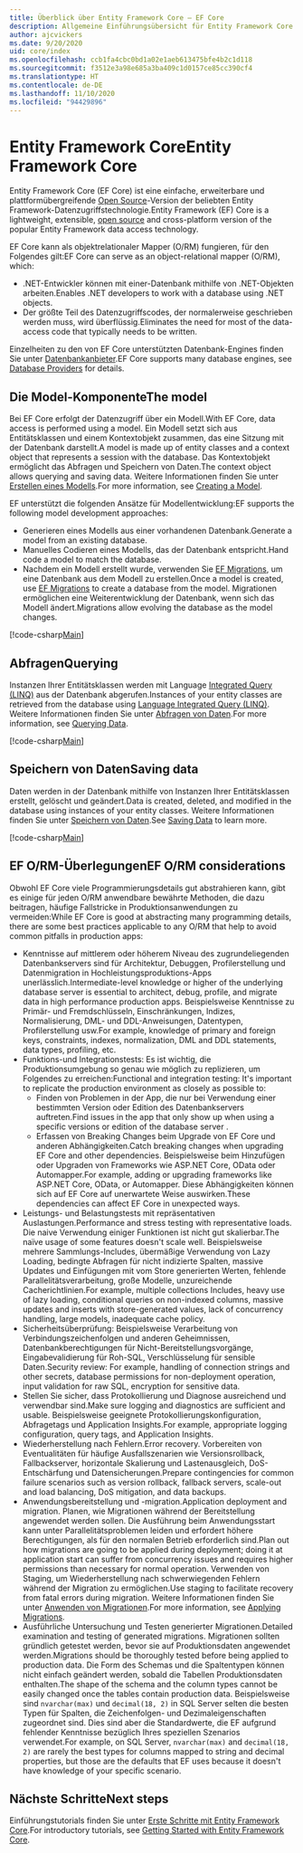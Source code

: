 ```yaml
---
title: Überblick über Entity Framework Core – EF Core
description: Allgemeine Einführungsübersicht für Entity Framework Core
author: ajcvickers
ms.date: 9/20/2020
uid: core/index
ms.openlocfilehash: ccb1fa4cbc0bd1a02e1aeb613475bfe4b2c1d118
ms.sourcegitcommit: f3512e3a98e685a3ba409c1d0157ce85cc390cf4
ms.translationtype: HT
ms.contentlocale: de-DE
ms.lasthandoff: 11/10/2020
ms.locfileid: "94429896"
---
```

# <a name="entity-framework-core"></a><span data-ttu-id="171dd-103">Entity Framework Core</span><span class="sxs-lookup"><span data-stu-id="171dd-103">Entity Framework Core</span></span>

<span data-ttu-id="171dd-104">Entity Framework Core (EF Core) ist eine einfache, erweiterbare und plattformübergreifende [Open Source](https://github.com/dotnet/efcore)-Version der beliebten Entity Framework-Datenzugriffstechnologie.</span><span class="sxs-lookup"><span data-stu-id="171dd-104">Entity Framework (EF) Core is a lightweight, extensible, [open source](https://github.com/dotnet/efcore) and cross-platform version of the popular Entity Framework data access technology.</span></span>

<span data-ttu-id="171dd-105">EF Core kann als objektrelationaler Mapper (O/RM) fungieren, für den Folgendes gilt:</span><span class="sxs-lookup"><span data-stu-id="171dd-105">EF Core can serve as an object-relational mapper (O/RM), which:</span></span>

* <span data-ttu-id="171dd-106">.NET-Entwickler können mit einer-Datenbank mithilfe von .NET-Objekten arbeiten.</span><span class="sxs-lookup"><span data-stu-id="171dd-106">Enables .NET developers to work with a database using .NET objects.</span></span>
* <span data-ttu-id="171dd-107">Der größte Teil des Datenzugriffscodes, der normalerweise geschrieben werden muss, wird überflüssig.</span><span class="sxs-lookup"><span data-stu-id="171dd-107">Eliminates the need for most of the data-access code that typically needs to be written.</span></span>

<span data-ttu-id="171dd-108">Einzelheiten zu den von EF Core unterstützten Datenbank-Engines finden Sie unter [Datenbankanbieter](xref:core/providers/index).</span><span class="sxs-lookup"><span data-stu-id="171dd-108">EF Core supports many database engines, see [Database Providers](xref:core/providers/index) for details.</span></span>

## <a name="the-model"></a><span data-ttu-id="171dd-109">Die Model-Komponente</span><span class="sxs-lookup"><span data-stu-id="171dd-109">The model</span></span>

<span data-ttu-id="171dd-110">Bei EF Core erfolgt der Datenzugriff über ein Modell.</span><span class="sxs-lookup"><span data-stu-id="171dd-110">With EF Core, data access is performed using a model.</span></span> <span data-ttu-id="171dd-111">Ein Modell setzt sich aus Entitätsklassen und einem Kontextobjekt zusammen, das eine Sitzung mit der Datenbank darstellt.</span><span class="sxs-lookup"><span data-stu-id="171dd-111">A model is made up of entity classes and a context object that represents a session with the database.</span></span> <span data-ttu-id="171dd-112">Das Kontextobjekt ermöglicht das Abfragen und Speichern von Daten.</span><span class="sxs-lookup"><span data-stu-id="171dd-112">The context object allows querying and saving data.</span></span> <span data-ttu-id="171dd-113">Weitere Informationen finden Sie unter [Erstellen eines Modells](xref:core/modeling/index).</span><span class="sxs-lookup"><span data-stu-id="171dd-113">For more information, see [Creating a Model](xref:core/modeling/index).</span></span>

<span data-ttu-id="171dd-114">EF unterstützt die folgenden Ansätze für Modellentwicklung:</span><span class="sxs-lookup"><span data-stu-id="171dd-114">EF supports the following model development approaches:</span></span>

* <span data-ttu-id="171dd-115">Generieren eines Modells aus einer vorhandenen Datenbank.</span><span class="sxs-lookup"><span data-stu-id="171dd-115">Generate a model from an existing database.</span></span>
* <span data-ttu-id="171dd-116">Manuelles Codieren eines Modells, das der Datenbank entspricht.</span><span class="sxs-lookup"><span data-stu-id="171dd-116">Hand code a model to match the database.</span></span>
* <span data-ttu-id="171dd-117">Nachdem ein Modell erstellt wurde, verwenden Sie [EF Migrations](xref:core/managing-schemas/migrations/index), um eine Datenbank aus dem Modell zu erstellen.</span><span class="sxs-lookup"><span data-stu-id="171dd-117">Once a model is created, use [EF Migrations](xref:core/managing-schemas/migrations/index) to create a database from the model.</span></span> <span data-ttu-id="171dd-118">Migrationen ermöglichen eine Weiterentwicklung der Datenbank, wenn sich das Modell ändert.</span><span class="sxs-lookup"><span data-stu-id="171dd-118">Migrations allow evolving the database as the model changes.</span></span>

[!code-csharp[Main](../../samples/core/Intro/Model.cs)]

## <a name="querying"></a><span data-ttu-id="171dd-119">Abfragen</span><span class="sxs-lookup"><span data-stu-id="171dd-119">Querying</span></span>

<span data-ttu-id="171dd-120">Instanzen Ihrer Entitätsklassen werden mit Language [Integrated Query (LINQ)](/dotnet/csharp/programming-guide/concepts/linq/) aus der Datenbank abgerufen.</span><span class="sxs-lookup"><span data-stu-id="171dd-120">Instances of your entity classes are retrieved from the database using [Language Integrated Query (LINQ)](/dotnet/csharp/programming-guide/concepts/linq/).</span></span> <span data-ttu-id="171dd-121">Weitere Informationen finden Sie unter [Abfragen von Daten](xref:core/querying/index).</span><span class="sxs-lookup"><span data-stu-id="171dd-121">For more information, see [Querying Data](xref:core/querying/index).</span></span>

[!code-csharp[Main](../../samples/core/Intro/Program.cs#Querying)]

## <a name="saving-data"></a><span data-ttu-id="171dd-122">Speichern von Daten</span><span class="sxs-lookup"><span data-stu-id="171dd-122">Saving data</span></span>

<span data-ttu-id="171dd-123">Daten werden in der Datenbank mithilfe von Instanzen Ihrer Entitätsklassen erstellt, gelöscht und geändert.</span><span class="sxs-lookup"><span data-stu-id="171dd-123">Data is created, deleted, and modified in the database using instances of your entity classes.</span></span> <span data-ttu-id="171dd-124">Weitere Informationen finden Sie unter [Speichern von Daten](xref:core/saving/index).</span><span class="sxs-lookup"><span data-stu-id="171dd-124">See [Saving Data](xref:core/saving/index) to learn more.</span></span>

[!code-csharp[Main](../../samples/core/Intro/Program.cs#SavingData)]

## <a name="ef-orm-considerations"></a><span data-ttu-id="171dd-125">EF O/RM-Überlegungen</span><span class="sxs-lookup"><span data-stu-id="171dd-125">EF O/RM considerations</span></span>

<span data-ttu-id="171dd-126">Obwohl EF Core viele Programmierungsdetails gut abstrahieren kann, gibt es einige für jeden O/RM anwendbare bewährte Methoden, die dazu beitragen, häufige Fallstricke in Produktionsanwendungen zu vermeiden:</span><span class="sxs-lookup"><span data-stu-id="171dd-126">While EF Core is good at abstracting many programming details, there are some best practices applicable to any O/RM that help to avoid common pitfalls in production apps:</span></span>

* <span data-ttu-id="171dd-127">Kenntnisse auf mittlerem oder höherem Niveau des zugrundeliegenden Datenbankservers sind für Architektur, Debuggen, Profilerstellung und Datenmigration in Hochleistungsproduktions-Apps unerlässlich.</span><span class="sxs-lookup"><span data-stu-id="171dd-127">Intermediate-level knowledge or higher of the underlying database server is essential to architect, debug, profile, and migrate data in high performance production apps.</span></span> <span data-ttu-id="171dd-128">Beispielsweise Kenntnisse zu Primär- und Fremdschlüsseln, Einschränkungen, Indizes, Normalisierung, DML- und DDL-Anweisungen, Datentypen, Profilerstellung usw.</span><span class="sxs-lookup"><span data-stu-id="171dd-128">For example, knowledge of primary and foreign keys, constraints, indexes, normalization, DML and DDL statements, data types, profiling, etc.</span></span>
* <span data-ttu-id="171dd-129">Funktions-und Integrationstests:  Es ist wichtig, die Produktionsumgebung so genau wie möglich zu replizieren, um Folgendes zu erreichen:</span><span class="sxs-lookup"><span data-stu-id="171dd-129">Functional and integration testing:  It's important to replicate the production environment as closely as possible to:</span></span>
  * <span data-ttu-id="171dd-130">Finden von Problemen in der App, die nur bei Verwendung einer bestimmten Version oder Edition des Datenbankservers auftreten.</span><span class="sxs-lookup"><span data-stu-id="171dd-130">Find issues in the app that only show up when using a specific versions or edition of the database server .</span></span>
  * <span data-ttu-id="171dd-131">Erfassen von Breaking Changes beim Upgrade von EF Core und anderen Abhängigkeiten.</span><span class="sxs-lookup"><span data-stu-id="171dd-131">Catch breaking changes when upgrading EF Core and other dependencies.</span></span> <span data-ttu-id="171dd-132">Beispielsweise beim Hinzufügen oder Upgraden von Frameworks wie ASP.NET Core, OData oder Automapper.</span><span class="sxs-lookup"><span data-stu-id="171dd-132">For example, adding or upgrading frameworks like ASP.NET Core, OData, or Automapper.</span></span> <span data-ttu-id="171dd-133">Diese Abhängigkeiten können sich auf EF Core auf unerwartete Weise auswirken.</span><span class="sxs-lookup"><span data-stu-id="171dd-133">These dependencies can affect EF Core in unexpected ways.</span></span>
* <span data-ttu-id="171dd-134">Leistungs- und Belastungstests mit repräsentativen Auslastungen.</span><span class="sxs-lookup"><span data-stu-id="171dd-134">Performance and stress testing with representative loads.</span></span> <span data-ttu-id="171dd-135">Die naive Verwendung einiger Funktionen ist nicht gut skalierbar.</span><span class="sxs-lookup"><span data-stu-id="171dd-135">The naïve usage of some features doesn't scale well.</span></span> <span data-ttu-id="171dd-136">Beispielsweise mehrere Sammlungs-Includes, übermäßige Verwendung von Lazy Loading, bedingte Abfragen für nicht indizierte Spalten, massive Updates und Einfügungen mit vom Store generierten Werten, fehlende Parallelitätsverarbeitung, große Modelle, unzureichende Cacherichtlinien.</span><span class="sxs-lookup"><span data-stu-id="171dd-136">For example, multiple collections Includes, heavy use of lazy loading, conditional queries on non-indexed columns, massive updates and inserts with store-generated values, lack of concurrency handling, large models, inadequate cache policy.</span></span>
* <span data-ttu-id="171dd-137">Sicherheitsüberprüfung: Beispielsweise Verarbeitung von Verbindungszeichenfolgen und anderen Geheimnissen, Datenbankberechtigungen für Nicht-Bereitstellungsvorgänge, Eingabevalidierung für Roh-SQL, Verschlüsselung für sensible Daten.</span><span class="sxs-lookup"><span data-stu-id="171dd-137">Security review: For example, handling of connection strings and other secrets, database permissions for non-deployment operation, input validation for raw SQL, encryption for sensitive data.</span></span>
* <span data-ttu-id="171dd-138">Stellen Sie sicher, dass Protokollierung und Diagnose ausreichend und verwendbar sind.</span><span class="sxs-lookup"><span data-stu-id="171dd-138">Make sure logging and diagnostics are sufficient and usable.</span></span> <span data-ttu-id="171dd-139">Beispielsweise geeignete Protokollierungskonfiguration, Abfragetags und Application Insights.</span><span class="sxs-lookup"><span data-stu-id="171dd-139">For example, appropriate logging configuration, query tags, and Application Insights.</span></span>
* <span data-ttu-id="171dd-140">Wiederherstellung nach Fehlern.</span><span class="sxs-lookup"><span data-stu-id="171dd-140">Error recovery.</span></span> <span data-ttu-id="171dd-141">Vorbereiten von Eventualitäten für häufige Ausfallszenarien wie Versionsrollback, Fallbackserver, horizontale Skalierung und Lastenausgleich, DoS-Entschärfung und Datensicherungen.</span><span class="sxs-lookup"><span data-stu-id="171dd-141">Prepare contingencies for common failure scenarios such as version rollback, fallback servers, scale-out and load balancing, DoS mitigation, and data backups.</span></span>
* <span data-ttu-id="171dd-142">Anwendungsbereitstellung und -migration.</span><span class="sxs-lookup"><span data-stu-id="171dd-142">Application deployment and migration.</span></span> <span data-ttu-id="171dd-143">Planen, wie Migrationen während der Bereitstellung angewendet werden sollen. Die Ausführung beim Anwendungsstart kann unter Parallelitätsproblemen leiden und erfordert höhere Berechtigungen, als für den normalen Betrieb erforderlich sind.</span><span class="sxs-lookup"><span data-stu-id="171dd-143">Plan out how migrations are going to be applied during deployment; doing it at application start can suffer from concurrency issues and requires higher permissions than necessary for normal operation.</span></span> <span data-ttu-id="171dd-144">Verwenden von Staging, um Wiederherstellung nach schwerwiegenden Fehlern während der Migration zu ermöglichen.</span><span class="sxs-lookup"><span data-stu-id="171dd-144">Use staging to facilitate recovery from fatal errors during migration.</span></span> <span data-ttu-id="171dd-145">Weitere Informationen finden Sie unter [Anwenden von Migrationen](xref:core/managing-schemas/migrations/applying).</span><span class="sxs-lookup"><span data-stu-id="171dd-145">For more information, see [Applying Migrations](xref:core/managing-schemas/migrations/applying).</span></span>
* <span data-ttu-id="171dd-146">Ausführliche Untersuchung und Testen generierter Migrationen.</span><span class="sxs-lookup"><span data-stu-id="171dd-146">Detailed examination and testing of generated migrations.</span></span> <span data-ttu-id="171dd-147">Migrationen sollten gründlich getestet werden, bevor sie auf Produktionsdaten angewendet werden.</span><span class="sxs-lookup"><span data-stu-id="171dd-147">Migrations should be thoroughly tested before being applied to production data.</span></span> <span data-ttu-id="171dd-148">Die Form des Schemas und die Spaltentypen können nicht einfach geändert werden, sobald die Tabellen Produktionsdaten enthalten.</span><span class="sxs-lookup"><span data-stu-id="171dd-148">The shape of the schema and the column types cannot be easily changed once the tables contain production data.</span></span> <span data-ttu-id="171dd-149">Beispielsweise sind `nvarchar(max)` und `decimal(18, 2)` in SQL Server selten die besten Typen für Spalten, die Zeichenfolgen- und Dezimaleigenschaften zugeordnet sind. Dies sind aber die Standardwerte, die EF aufgrund fehlender Kenntnisse bezüglich Ihres speziellen Szenarios verwendet.</span><span class="sxs-lookup"><span data-stu-id="171dd-149">For example, on SQL Server, `nvarchar(max)` and `decimal(18, 2)` are rarely the best types for columns mapped to string and decimal properties, but those are the defaults that EF uses because it doesn't have knowledge of your specific scenario.</span></span>

## <a name="next-steps"></a><span data-ttu-id="171dd-150">Nächste Schritte</span><span class="sxs-lookup"><span data-stu-id="171dd-150">Next steps</span></span>

<span data-ttu-id="171dd-151">Einführungstutorials finden Sie unter [Erste Schritte mit Entity Framework Core](xref:core/get-started/overview/first-app).</span><span class="sxs-lookup"><span data-stu-id="171dd-151">For introductory tutorials, see [Getting Started with Entity Framework Core](xref:core/get-started/overview/first-app).</span></span>
